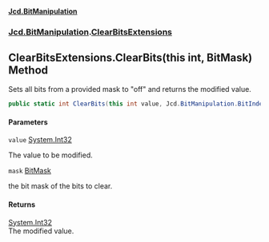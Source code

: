 #### [Jcd.BitManipulation](index.md 'index')
### [Jcd.BitManipulation](Jcd.BitManipulation.md 'Jcd.BitManipulation').[ClearBitsExtensions](Jcd.BitManipulation.ClearBitsExtensions.md 'Jcd.BitManipulation.ClearBitsExtensions')

## ClearBitsExtensions.ClearBits(this int, BitMask) Method

Sets all bits from a provided mask to "off" and returns the modified value.

```csharp
public static int ClearBits(this int value, Jcd.BitManipulation.BitIndexers.BitMask mask);
```
#### Parameters

<a name='Jcd.BitManipulation.ClearBitsExtensions.ClearBits(thisint,Jcd.BitManipulation.BitIndexers.BitMask).value'></a>

`value` [System.Int32](https://docs.microsoft.com/en-us/dotnet/api/System.Int32 'System.Int32')

The value to be modified.

<a name='Jcd.BitManipulation.ClearBitsExtensions.ClearBits(thisint,Jcd.BitManipulation.BitIndexers.BitMask).mask'></a>

`mask` [BitMask](Jcd.BitManipulation.BitIndexers.BitMask.md 'Jcd.BitManipulation.BitIndexers.BitMask')

the bit mask of the bits to clear.

#### Returns
[System.Int32](https://docs.microsoft.com/en-us/dotnet/api/System.Int32 'System.Int32')  
The modified value.